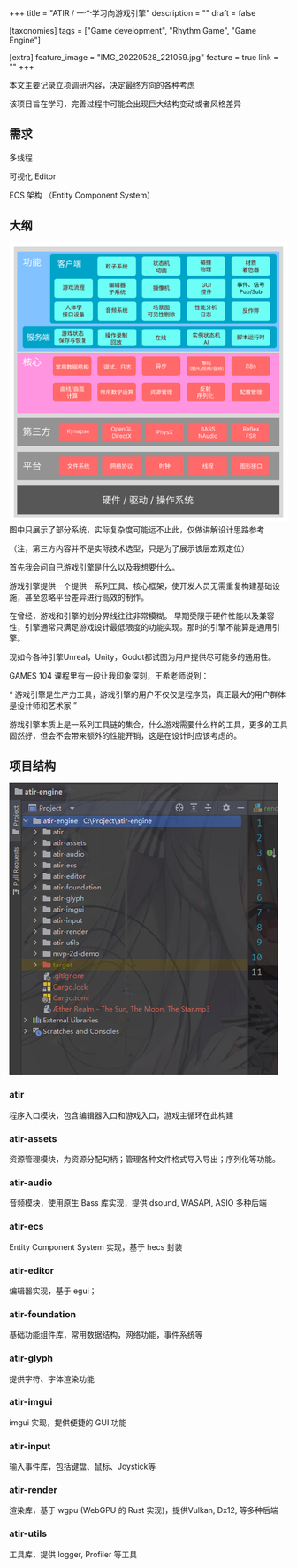 +++
title = "ATIR / 一个学习向游戏引擎"
description = ""
draft = false

[taxonomies]
tags = ["Game development", "Rhythm Game", "Game Engine"]

[extra]
feature_image = "IMG_20220528_221059.jpg"
feature = true
link = "" 
+++

本文主要记录立项调研内容，决定最终方向的各种考虑

该项目旨在学习，完善过程中可能会出现巨大结构变动或者风格差异

## 需求

多线程

可视化 Editor

ECS 架构 （Entity Component System）

## 大纲

![ATIR Draft](ATIR.png)
图中只展示了部分系统，实际复杂度可能远不止此，仅做讲解设计思路参考

（注，第三方内容并不是实际技术选型，只是为了展示该层宏观定位）

首先我会问自己游戏引擎是什么以及我想要什么。

游戏引擎提供一个提供一系列工具、核心框架，使开发人员无需重复构建基础设施，甚至忽略平台差异进行高效的制作。

在曾经，游戏和引擎的划分界线往往非常模糊。
早期受限于硬件性能以及兼容性，引擎通常只满足游戏设计最低限度的功能实现。那时的引擎不能算是通用引擎。

现如今各种引擎Unreal，Unity，Godot都试图为用户提供尽可能多的通用性。

GAMES 104 课程里有一段让我印象深刻，王希老师说到：

“ 游戏引擎是生产力工具，游戏引擎的用户不仅仅是程序员，真正最大的用户群体是设计师和艺术家 ”

游戏引擎本质上是一系列工具链的集合，什么游戏需要什么样的工具，更多的工具固然好，但会不会带来额外的性能开销，这是在设计时应该考虑的。



## 项目结构

![image-20220811025558200](image-20220811025558200.png)



### atir

程序入口模块，包含编辑器入口和游戏入口，游戏主循环在此构建

### atir-assets

资源管理模块，为资源分配句柄；管理各种文件格式导入导出；序列化等功能。

### atir-audio

音频模块，使用原生 Bass 库实现，提供 dsound, WASAPI, ASIO 多种后端

### atir-ecs

Entity Component System 实现，基于 hecs 封装

### atir-editor

编辑器实现，基于 egui；

### atir-foundation

基础功能组件库，常用数据结构，网络功能，事件系统等

### atir-glyph

提供字符、字体渲染功能

### atir-imgui

imgui 实现，提供便捷的 GUI 功能

### atir-input

输入事件库，包括键盘、鼠标、Joystick等

### atir-render

渲染库，基于 wgpu (WebGPU 的 Rust 实现)，提供Vulkan, Dx12, 等多种后端

### atir-utils

工具库，提供 logger, Profiler 等工具

